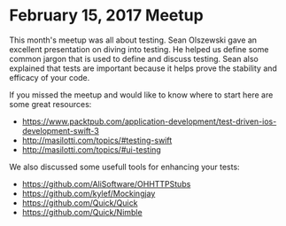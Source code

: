 # February 15, 2017 Meetup

This month's meetup was all about testing. Sean Olszewski gave an excellent presentation on diving into testing. He helped us define some common jargon that is used to define and discuss testing. Sean also explained that tests are important because it helps prove the stability and efficacy of your code.

If you missed the meetup and would like to know where to start here are some great resources:
* https://www.packtpub.com/application-development/test-driven-ios-development-swift-3
* http://masilotti.com/topics/#testing-swift
* http://masilotti.com/topics/#ui-testing

We also discussed some usefull tools for enhancing your tests:
* https://github.com/AliSoftware/OHHTTPStubs
* https://github.com/kylef/Mockingjay
* https://github.com/Quick/Quick
* https://github.com/Quick/Nimble
